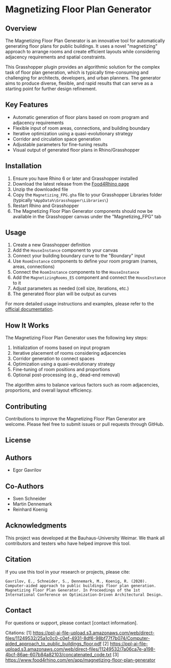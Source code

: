 # Magnetizing Floor Plan Generator

## Overview

The Magnetizing Floor Plan Generator is an innovative tool for automatically generating floor plans for public buildings. It uses a novel "magnetizing" approach to arrange rooms and create efficient layouts while considering adjacency requirements and spatial constraints.

This Grasshopper plugin provides an algorithmic solution for the complex task of floor plan generation, which is typically time-consuming and challenging for architects, developers, and urban planners. The generator aims to produce diverse, flexible, and rapid results that can serve as a starting point for further design refinement.

## Key Features

- Automatic generation of floor plans based on room program and adjacency requirements
- Flexible input of room areas, connections, and building boundary
- Iterative optimization using a quasi-evolutionary strategy 
- Corridor and circulation space generation
- Adjustable parameters for fine-tuning results
- Visual output of generated floor plans in Rhino/Grasshopper

## Installation

1. Ensure you have Rhino 6 or later and Grasshopper installed
2. Download the latest release from the [Food4Rhino page](https://www.food4rhino.com/en/app/magnetizing-floor-plan-generator)
3. Unzip the downloaded file
4. Copy the `Magnetizing_FPG.gha` file to your Grasshopper Libraries folder (typically `%AppData%\Grasshopper\Libraries\`)
5. Restart Rhino and Grasshopper
6. The Magnetizing Floor Plan Generator components should now be available in the Grasshopper canvas under the "Magnetizing_FPG" tab

## Usage

1. Create a new Grasshopper definition
2. Add the `HouseInstance` component to your canvas
3. Connect your building boundary curve to the "Boundary" input
4. Use `RoomInstance` components to define your room program (names, areas, connections)
5. Connect the `RoomInstance` components to the `HouseInstance`
6. Add the `MagnetizingRooms_ES` component and connect the `HouseInstance` to it
7. Adjust parameters as needed (cell size, iterations, etc.)
8. The generated floor plan will be output as curves

For more detailed usage instructions and examples, please refer to the [official documentation](https://www.food4rhino.com/en/app/magnetizing-floor-plan-generator).

## How It Works

The Magnetizing Floor Plan Generator uses the following key steps:

1. Initialization of rooms based on input program
2. Iterative placement of rooms considering adjacencies
3. Corridor generation to connect spaces
4. Optimization using a quasi-evolutionary strategy
5. Fine-tuning of room positions and proportions
6. Optional post-processing (e.g., dead-end removal)

The algorithm aims to balance various factors such as room adjacencies, proportions, and overall layout efficiency.

## Contributing

Contributions to improve the Magnetizing Floor Plan Generator are welcome. Please feel free to submit issues or pull requests through GitHub.

## License


## Authors

- Egor Gavrilov

## Co-Authors

- Sven Schneider
- Martin Dennemark
- Reinhard Koenig

## Acknowledgments

This project was developed at the Bauhaus-University Weimar. We thank all contributors and testers who have helped improve this tool.

## Citation

If you use this tool in your research or projects, please cite:

```
Gavrilov, E., Schneider, S., Dennemark, M., Koenig, R. (2020). Computer-aided approach to public buildings floor plan generation. Magnetizing Floor Plan Generator. In Proceedings of the 1st International Conference on Optimization-Driven Architectural Design.
```

## Contact

For questions or support, please contact [contact information].

Citations:
[1] https://ppl-ai-file-upload.s3.amazonaws.com/web/direct-files/11249532/25a1c0c0-c0ef-4931-8df6-98bf77f7b074/Computer-aided_approach_to_public_buildings_floor.pdf
[2] https://ppl-ai-file-upload.s3.amazonaws.com/web/direct-files/11249532/7a06ca7e-a198-4bcf-86ae-607b84a82103/concatenated_code.txt
[3] https://www.food4rhino.com/en/app/magnetizing-floor-plan-generator